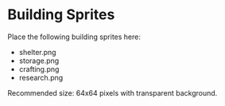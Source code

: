 # Building Sprites

Place the following building sprites here:

- shelter.png
- storage.png
- crafting.png
- research.png

Recommended size: 64x64 pixels with transparent background.